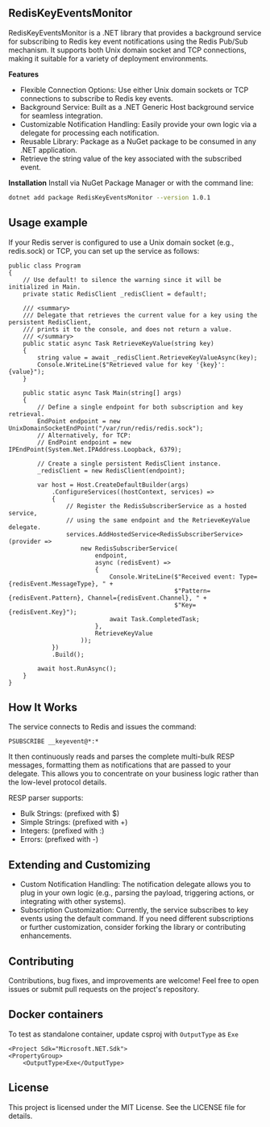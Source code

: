 ## RedisKeyEventsMonitor ##

RedisKeyEventsMonitor is a .NET library that provides a background service for subscribing to Redis key event notifications using the Redis Pub/Sub mechanism. It supports both Unix domain socket and TCP connections, making it suitable for a variety of deployment environments.

**Features**
- Flexible Connection Options: Use either Unix domain sockets or TCP connections to subscribe to Redis key events.
- Background Service: Built as a .NET Generic Host background service for seamless integration.
- Customizable Notification Handling: Easily provide your own logic via a delegate for processing each notification.
- Reusable Library: Package as a NuGet package to be consumed in any .NET application.
- Retrieve the string value of the key associated with the subscribed event.

**Installation**
Install via NuGet Package Manager or with the command line:

```bash
dotnet add package RedisKeyEventsMonitor --version 1.0.1
```

## Usage example ##

If your Redis server is configured to use a Unix domain socket (e.g., redis.sock) or TCP, you can set up the service as follows:

    public class Program
    {
        // Use default! to silence the warning since it will be initialized in Main.
        private static RedisClient _redisClient = default!;

        /// <summary>
        /// Delegate that retrieves the current value for a key using the persistent RedisClient,
        /// prints it to the console, and does not return a value.
        /// </summary>
        public static async Task RetrieveKeyValue(string key)
        {
            string value = await _redisClient.RetrieveKeyValueAsync(key);
            Console.WriteLine($"Retrieved value for key '{key}': {value}");
        }

        public static async Task Main(string[] args)
        {
            // Define a single endpoint for both subscription and key retrieval.
            EndPoint endpoint = new UnixDomainSocketEndPoint("/var/run/redis/redis.sock");
            // Alternatively, for TCP:
            // EndPoint endpoint = new IPEndPoint(System.Net.IPAddress.Loopback, 6379);

            // Create a single persistent RedisClient instance.
            _redisClient = new RedisClient(endpoint);

            var host = Host.CreateDefaultBuilder(args)
                .ConfigureServices((hostContext, services) =>
                {
                    // Register the RedisSubscriberService as a hosted service,
                    // using the same endpoint and the RetrieveKeyValue delegate.
                    services.AddHostedService<RedisSubscriberService>(provider =>
                        new RedisSubscriberService(
                            endpoint,
                            async (redisEvent) =>
                            {
                                Console.WriteLine($"Received event: Type={redisEvent.MessageType}, " +
                                                  $"Pattern={redisEvent.Pattern}, Channel={redisEvent.Channel}, " +
                                                  $"Key={redisEvent.Key}");
                                await Task.CompletedTask;
                            },
                            RetrieveKeyValue
                        ));
                })
                .Build();

            await host.RunAsync();
        }
    }

## How It Works ##

The service connects to Redis and issues the command:

    PSUBSCRIBE __keyevent@*:*

It then continuously reads and parses the complete multi-bulk RESP messages, formatting them as notifications that are passed to your delegate. This allows you to concentrate on your business logic rather than the low-level protocol details.

RESP parser supports:
- Bulk Strings: (prefixed with $)
- Simple Strings: (prefixed with +)
- Integers: (prefixed with :)
- Errors: (prefixed with -)

## Extending and Customizing ##

- Custom Notification Handling: The notification delegate allows you to plug in your own logic (e.g., parsing the payload, triggering actions, or integrating with other systems).
- Subscription Customization: Currently, the service subscribes to key events using the default command. If you need different subscriptions or further customization, consider forking the library or contributing enhancements.

## Contributing ##

Contributions, bug fixes, and improvements are welcome! Feel free to open issues or submit pull requests on the project's repository.

## Docker containers ##

To test as standalone container, update csproj with `OutputType` as `Exe` 

    <Project Sdk="Microsoft.NET.Sdk">
    <PropertyGroup>
        <OutputType>Exe</OutputType>

## License ##

This project is licensed under the MIT License. See the LICENSE file for details.